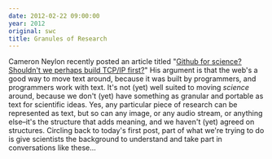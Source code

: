 ```yaml
---
date: 2012-02-22 09:00:00
year: 2012
original: swc
title: Granules of Research
---
```

<p>Cameron Neylon recently posted an article titled "<a href="http://cameronneylon.net/blog/github-for-science-shouldn%E2%80%99t-we-perhaps-build-tcpip-first/">Github for science? Shouldn't we perhaps build TCP/IP first?</a>" His argument is that the web's a good way to move text around, because it was built by programmers, and programmers work with text. It's not (yet) well suited to moving <em>science</em> around, because we don't (yet) have something as granular and portable as text for scientific ideas. Yes, any particular piece of research can be represented as text, but so can any image, or any audio stream, or anything else–it's the structure that adds meaning, and we haven't (yet) agreed on structures. Circling back to today's first post, part of what we're trying to do is give scientists the background to understand and take part in conversations like these...</p>
